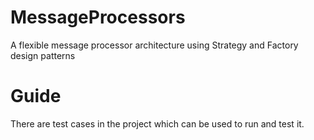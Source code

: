 # MessageProcessors
A flexible message processor architecture using Strategy and Factory design patterns

Guide
=====

There are test cases in the project which can be used to run and test it.